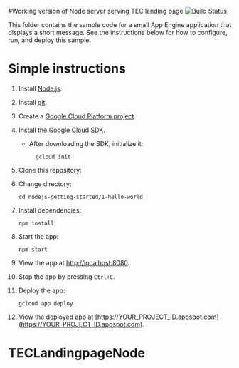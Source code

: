 #Working version of Node server serving TEC landing page
![Build Status][ci-badge]

This folder contains the sample code for a small App Engine application that
displays a short message. See the instructions below for how to configure, run,
and deploy this sample.

[ci-badge]: https://storage.googleapis.com/nodejs-getting-started-tests-badges/1-tests.svg

# Simple instructions

1.  Install [Node.js](https://nodejs.org/en/).
1.  Install [git](https://git-scm.com/).
1.  Create a [Google Cloud Platform project](https://console.cloud.google.com).
1.  Install the [Google Cloud SDK](https://cloud.google.com/sdk/).

    * After downloading the SDK, initialize it:

            gcloud init

1.  Clone this repository:

        
1.  Change directory:

        cd nodejs-getting-started/1-hello-world

1.  Install dependencies:

        npm install

1.  Start the app:

        npm start

1.  View the app at [http://localhost:8080](http://localhost:8080).

1.  Stop the app by pressing `Ctrl+C`.

1.  Deploy the app:

        gcloud app deploy

1.  View the deployed app at [https://YOUR_PROJECT_ID.appspot.com](https://YOUR_PROJECT_ID.appspot.com).
# TECLandingpageNode
